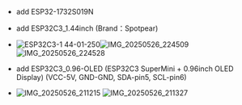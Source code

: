 - add ESP32-1732S019N
- add ESP32C3_1.44inch (Brand：Spotpear)
- ![ESP32C3-1 44-01-250](https://github.com/jblance/ESP32C3_1.44inch/assets/1266998/493165fc-655c-428d-be0b-3ff0d213c4b2)![IMG_20250526_224509](https://github.com/user-attachments/assets/db08c1d2-e474-4760-be86-6db0aa545d11)![IMG_20250526_224528](https://github.com/user-attachments/assets/abac68ca-4d40-4806-bd60-3b85c21ffe9b)


- add ESP32C3_0.96-OLED (ESP32C3 SuperMini + 0.96inch OLED Display)
   (VCC-5V, GND-GND, SDA-pin5, SCL-pin6)
- ![IMG_20250526_211215](https://github.com/user-attachments/assets/9c33ea0e-4594-44c0-9eea-e187a1c5aeac)
![IMG_20250526_211327](https://github.com/user-attachments/assets/1f0f9fc1-2737-4230-9289-83c20d9f0ad2)
 
